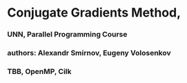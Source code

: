 # Conjugate Gradients Method, 
### UNN, Parallel Programming Course
### authors: Alexandr Smirnov, Eugeny Volosenkov
### TBB, OpenMP, Cilk

